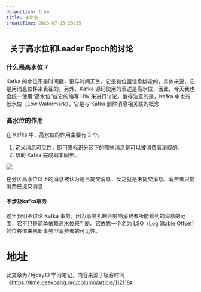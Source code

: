 ```yaml
---
dg-publish: true
title: 未命名
createTime: 2023-07-13 23:35  
---
```


##   关于高水位和Leader Epoch的讨论

### 什么是高水位？

Kafka 的水位不是时间戳，更与时间无关。它是和位置信息绑定的，具体来说，它是用消息位移来表征的。另外，Kafka 源码使用的表述是高水位，因此，今天我也会统一使用“高水位”或它的缩写 HW 来进行讨论。值得注意的是，Kafka 中也有低水位（Low Watermark），它是与 Kafka 删除消息相关联的概念

### 高水位的作用

在 Kafka 中，高水位的作用主要有 2 个。

1. 定义消息可见性，即用来标识分区下的哪些消息是可以被消费者消费的。
2. 帮助 Kafka 完成副本同步。

![](https://static001.geekbang.org/resource/image/45/db/453ff803a31aa030feedba27aed17ddb.jpg?wh=4000*1583)

在分区高水位以下的消息被认为是已提交消息，反之就是未提交消息。消费者只能消费已提交消息

  #### 不涉及kafka事务

这里我们不讨论 Kafka 事务，因为事务机制会影响消费者所能看到的消息的范围，它不只是简单依赖高水位来判断。它依靠一个名为 LSO（Log Stable Offset）的位移值来判断事务型消费者的可见性。



# 地址

此文章为7月day13 学习笔记，内容来源于极客时间《https://time.geekbang.org/column/article/112118》